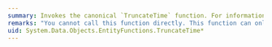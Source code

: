 ```yaml
---
summary: Invokes the canonical `TruncateTime` function. For information about the canonical `TruncateTime` function, see [Date and Time Canonical Functions](~/docs/framework/data/adonet/ef/language-reference/date-and-time-canonical-functions.md).
remarks: "You cannot call this function directly. This function can only appear within a LINQ to Entities query.  \n  \n This function is translated to a corresponding function in the database."
uid: System.Data.Objects.EntityFunctions.TruncateTime*
---
```

